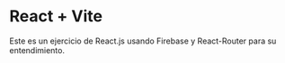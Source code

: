 # React + Vite

Este es un ejercicio de React.js usando Firebase y React-Router para su entendimiento.

